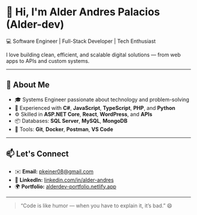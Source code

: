 # 👋 Hi, I'm Alder Andres Palacios (Alder-dev)

💻 Software Engineer | Full-Stack Developer | Tech Enthusiast  

I love building clean, efficient, and scalable digital solutions — from web apps to APIs and custom systems.  

---

## 🚀 About Me
- 🎓 Systems Engineer passionate about technology and problem-solving  
- 🧠 Experienced with **C#**, **JavaScript**, **TypeScript**, **PHP**, and **Python**  
- ⚙️ Skilled in **ASP.NET Core**, **React**, **WordPress**, and **APIs**  
- 📦 Databases: **SQL Server**, **MySQL**, **MongoDB**  
- 🐳 Tools: **Git**, **Docker**, **Postman**, **VS Code**

---

## 📫 Let's Connect
- ✉️ **Email:** pkeiner08@gmail.com  
- 💼 **LinkedIn:** [linkedin.com/in/alder-andres](https://linkedin.com/in/alder-andres)  
- 🌍 **Portfolio:** [alderdev-portfolio.netlify.app](https://alderdev-portfolio.netlify.app)

---

> “Code is like humor — when you have to explain it, it’s bad.” 😄
